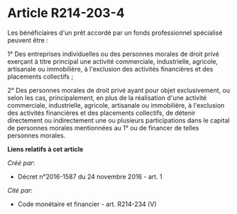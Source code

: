 # Article R214-203-4

Les bénéficiaires d'un prêt accordé par un fonds professionnel spécialisé peuvent être :

1° Des entreprises individuelles ou des personnes morales de droit privé exerçant à titre principal une activité commerciale,
industrielle, agricole, artisanale ou immobilière, à l'exclusion des activités financières et des placements collectifs ;

2° Des personnes morales de droit privé ayant pour objet exclusivement, ou selon les cas, principalement, en plus de la
réalisation d'une activité commerciale, industrielle, agricole, artisanale ou immobilière, à l'exclusion des activités
financières et des placements collectifs, de détenir directement ou indirectement une ou plusieurs participations dans le
capital de personnes morales mentionnées au 1° ou de financer de telles personnes morales.

**Liens relatifs à cet article**

_Créé par_:

  - Décret n°2016-1587 du 24 novembre 2016 - art. 1

_Cité par_:

  - Code monétaire et financier - art. R214-234 (V)
